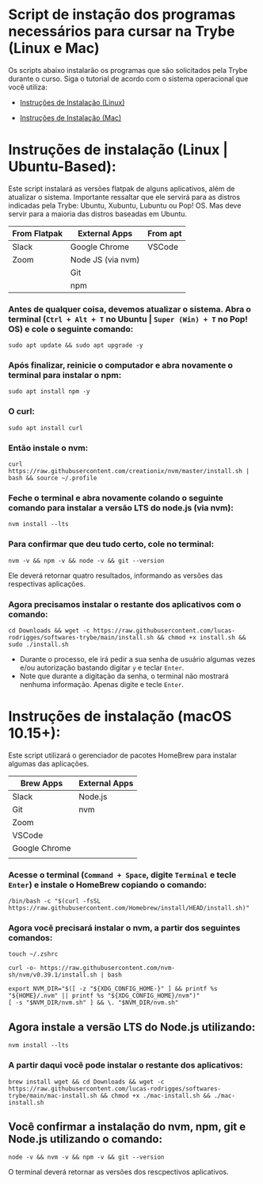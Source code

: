 # Script de instação dos programas necessários para cursar na Trybe (Linux e Mac)
Os scripts abaixo instalarão os programas que são solicitados pela Trybe durante o curso. Siga o tutorial de acordo com o sistema operacional que você utiliza: 


  * [Instruções de Instalação (Linux)](#instruções-de-instalação-linux--ubuntu-based)

  * [Instruções de Instalação (Mac)](#instruções-de-instalação-macos-1015)


# Instruções de instalação (Linux | Ubuntu-Based):


Este script instalará as versões flatpak de alguns aplicativos, além de atualizar o sistema. Importante ressaltar que ele servirá para as distros indicadas pela Trybe: Ubuntu, Xubuntu, Lubuntu ou Pop! OS. Mas deve servir para a maioria das distros baseadas em Ubuntu.

| From Flatpak | External Apps | From apt |
| -------------|---------------|--------- |
| Slack        | Google Chrome | VSCode   |
| Zoom         | Node JS (via nvm) |      |
|              | Git           |          |
|              | npm           |          |


### Antes de qualquer coisa, devemos atualizar o sistema. Abra o terminal (`Ctrl + Alt + T` no Ubuntu | `Super (Win) + T` no Pop! OS) e cole o seguinte comando:
```
sudo apt update && sudo apt upgrade -y
```
### Após finalizar, reinicie o computador e abra novamente o terminal para instalar o npm:
```
sudo apt install npm -y
```
### O curl:
```
sudo apt install curl 
```
### Então instale o nvm:
```
curl https://raw.githubusercontent.com/creationix/nvm/master/install.sh | bash && source ~/.profile  
```
### Feche o terminal e abra novamente colando o seguinte comando para instalar a versão LTS do node.js (via nvm):
```
nvm install --lts
```
### Para confirmar que deu tudo certo, cole no terminal:
```
nvm -v && npm -v && node -v && git --version
```
Ele deverá retornar quatro resultados, informando as versões das respectivas aplicações.

### Agora precisamos instalar o restante dos aplicativos com o comando:

```
cd Downloads && wget -c https://raw.githubusercontent.com/lucas-rodrigges/softwares-trybe/main/install.sh && chmod +x install.sh && sudo ./install.sh
```
  * Durante o processo, ele irá pedir a sua senha de usuário algumas vezes e/ou autorização bastando digitar `y` e teclar `Enter`.  
  * Note que durante a digitação da senha, o terminal não mostrará nenhuma informação. Apenas digite e tecle `Enter`.  
  




# Instruções de instalação (macOS 10.15+):

Este script utilizará o gerenciador de pacotes HomeBrew para instalar algumas das aplicações. 

| Brew Apps | External Apps |
| ------------- |---------------|
| Slack         | Node.js |
| Git           | nvm |
| Zoom          |            
| VSCode        | 
| Google Chrome |
|               |


### Acesse o terminal (`Command + Space`, digite `Terminal` e tecle `Enter`) e instale o HomeBrew copiando o comando:
``` 
/bin/bash -c "$(curl -fsSL https://raw.githubusercontent.com/Homebrew/install/HEAD/install.sh)"
``` 
### Agora você precisará instalar o nvm, a partir dos seguintes comandos:
```
touch ~/.zshrc
```
```
curl -o- https://raw.githubusercontent.com/nvm-sh/nvm/v0.39.1/install.sh | bash
```
```
export NVM_DIR="$([ -z "${XDG_CONFIG_HOME-}" ] && printf %s "${HOME}/.nvm" || printf %s "${XDG_CONFIG_HOME}/nvm")"
[ -s "$NVM_DIR/nvm.sh" ] && \. "$NVM_DIR/nvm.sh"
```

## Agora instale a versão LTS do Node.js utilizando:
```
nvm install --lts
``` 
### A partir daqui você pode instalar o restante dos aplicativos:
```
brew install wget && cd Downloads && wget -c https://raw.githubusercontent.com/lucas-rodrigges/softwares-trybe/main/mac-install.sh && chmod +x ./mac-install.sh && ./mac-install.sh
```
## Você confirmar a instalação do nvm, npm, git e Node.js utilizando o comando:
```
node -v && nvm -v && npm -v && git --version
```
O terminal deverá retornar as versões dos rescpectivos aplicativos.

